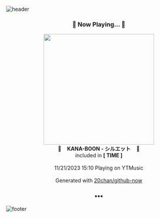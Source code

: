 ![header](https://capsule-render.vercel.app/api?type=wave&height=170&section=header&fontColor=090707&fontAlignX=45&fontAlignY=65&fontSize=100)

<h3 align="center">🎵 Now Playing... 🎵</h3>
<p align="center">
  <a href="https://music.youtube.com/watch?v=zqKrpw36xnU">
    <img width="300" src="https://lh3.googleusercontent.com/c6Iw7I0E0sTp98IChoHrB9x6F9usgDV97xTYPleSSfG8Ujl6kE3ing69MUb1BE7LceZ9FDQuTKmcoFJG">
  </a>
  <br>
  🎵&nbsp&nbsp&nbsp <b>KANA-BOON - シルエット</b> &nbsp&nbsp&nbsp🎵
  <br>
  included in <b>[ TIME ]</b>
  
  <br />
  <br />
  11/21/2023 15:10 Playing on YTMusic
  <br />
  <br />
  Generated with <a href="https://github.com/20chan/github-now">20chan/github-now</a>
</p>

<h3 align="center">•••</h3>

![footer](https://capsule-render.vercel.app/api?type=wave&height=150&section=footer)
